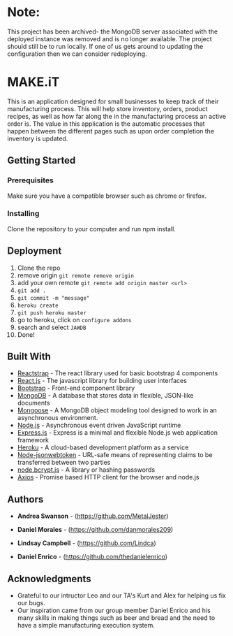 # Note:

This project has been archived- the MongoDB server associated with the deployed instance was removed and is no longer available. The project should still be to run locally. If one of us gets around to updating the configuration then we can consider redeploying.

# MAKE.iT

This is an application designed for small businesses to keep track of their manufacturing process. This will help store inventory, orders, product recipes, as well as how far along the in the manufacturing process an active order is. The value in this application is the automatic processes that happen between the different pages such as upon order completion the inventory is updated.

## Getting Started

### Prerequisites

Make sure you have a compatible browser such as chrome or firefox.

### Installing

Clone the repository to your computer and run npm install.

## Deployment

1. Clone the repo
2. remove origin `git remote remove origin`
3. add your own remote `git remote add origin master <url>`
4. `git add .`
5. `git commit -m "message"`
6. `heroku create`
7. `git push heroku master`
8. go to heroku, click on `configure addons`
9. search and select `JAWDB`
10. Done!

## Built With

* [Reactstrap](https://reactstrap.github.io/) - The react library used for basic bootstrap 4 components
* [React.js](https://reactjs.org/) - The javascript library for building user interfaces
* [Bootstrap](https://getbootstrap.com/) - Front-end component library
* [MongoDB](https://www.mongodb.com/) - A database that stores data in flexible, JSON-like documents
* [Mongoose](https://www.npmjs.com/package/mongoose) - A MongoDB object modeling tool designed to work in an asynchronous environment.
* [Node.js](https://nodejs.org/en/) - Asynchronous event driven JavaScript runtime
* [Express.js](https://expressjs.com/) - Express is a minimal and flexible Node.js web application framework
* [Heroku](https://www.heroku.com/) - A cloud-based development platform as a service
* [Node-jsonwebtoken](https://github.com/auth0/node-jsonwebtoken) - URL-safe means of representing
   claims to be transferred between two parties
* [node.bcrypt.js](https://www.npmjs.com/package/bcrypt) - A library or hashing passwords
* [Axios](https://github.com/axios/axios) - Promise based HTTP client for the browser and node.js


## Authors

* **Andrea Swanson** - (https://github.com/MetalJester)

* **Daniel Morales** - (https://github.com/danmorales209)

* **Lindsay Campbell** - (https://github.com/Lindca)

* **Daniel Enrico** - (https://github.com/thedanielenrico)


## Acknowledgments

* Grateful to our intructor Leo and our TA's Kurt and Alex for helping us fix our bugs.
* Our inspiration came from our group member Daniel Enrico and his many skills in making things such as beer and bread and the need to have a simple manufacturing execution system.
